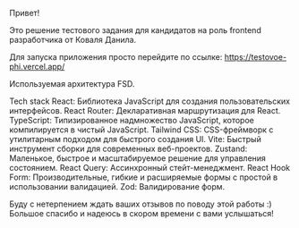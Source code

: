 Привет!

Это решение тестового задания для кандидатов на роль frontend разработчика от Коваля Данила.

Для запуска приложения просто перейдите по ссылке:
https://testovoe-phi.vercel.app/

Используемая архитектура FSD.

Tech stack
React: Библиотека JavaScript для создания пользовательских интерфейсов.
React Router: Декларативная маршрутизация для React.
TypeScript: Типизированное надмножество JavaScript, которое компилируется в чистый JavaScript.
Tailwind CSS: CSS-фреймворк с утилитарным подходом для быстрого создания UI.
Vite: Быстрый инструмент сборки для современных веб-проектов.
Zustand: Маленькое, быстрое и масштабируемое решение для управления состоянием.
React Query: Ассинхронный стейт-менеджмент.
React Hook Form: Производительные, гибкие и расширяемые формы с простой в использовании валидацией.
Zod: Валидирование форм.

Буду с нетерпением ждать ваших отзывов по поводу этой работы :)
Большое спасибо и надеюсь в скором времени с вами услышаться!
